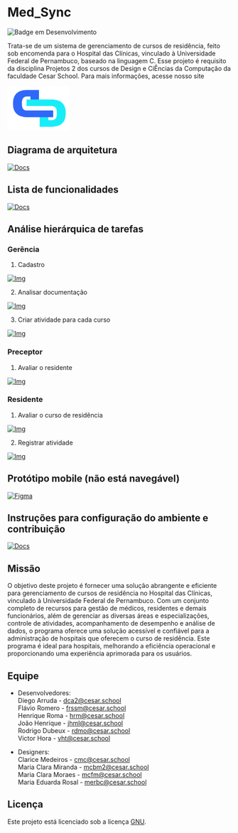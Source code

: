 # Med_Sync
![Badge em Desenvolvimento](http://img.shields.io/static/v1?label=STATUS&message=EM%20DESENVOLVIMENTO&color=GREEN&style=flat-square)

Trata-se de um sistema de gerenciamento de cursos de residência, feito sob encomenda para o Hospital das Clínicas, vinculado à Universidade Federal de Pernambuco, baseado na linguagem C. Esse projeto é requisito da disciplina Projetos 2 dos cursos de Design e CiÊncias da Computação da faculdade Cesar School.
Para mais informações, acesse nosso site 

<a href="https://sites.google.com/cesar.school/projetos2grupo8/"><img src="https://raw.githubusercontent.com/Cenafowzin/Med_Sync/main/output/Meu%20projeto.png?token=GHSAT0AAAAAAB7LI54FN5B6BK36QKP2I6NWZEGGINQ" alt="devine" style="width:140px;height:100px;"></a>

## Diagrama de arquitetura

<a href="https://drive.google.com/file/d/1u5yfisWmy6l0h9ArIl9J9q592ADugDLY/view?usp=sharing"><img src="https://upload.wikimedia.org/wikipedia/commons/thumb/8/87/PDF_file_icon.svg/267px-PDF_file_icon.svg.png?20220802235851" alt="Docs" style="width:43px;height:60px;"></a>

## Lista de funcionalidades

<a href="https://docs.google.com/spreadsheets/d/10uOY_DCaoDYrdxZDZ4fyZfzAMUXn5Zl84jKzv7qkbgE/edit?usp=sharing"><img src="https://upload.wikimedia.org/wikipedia/commons/thumb/3/30/Google_Sheets_logo_%282014-2020%29.svg/49px-Google_Sheets_logo_%282014-2020%29.svg.png?20201024100414" alt="Docs" style="width:43px;height:60px;"></a>

## Análise hierárquica de tarefas

### Gerência

1. Cadastro

<a href="https://drive.google.com/file/d/1CGpuJF8MU5eyjTgAUhl29EA0ZItlDxr5/view?usp=sharing"><img src="https://icon-library.com/images/img-icon/img-icon-11.jpg" alt="Img" style="width:60px;height:48px;"></a>

2. Analisar documentação

<a href="https://drive.google.com/file/d/1wv_OkL4sm4Ri_idZhz32auScqjIY8w62/view?usp=sharing"><img src="https://icon-library.com/images/img-icon/img-icon-11.jpg" alt="Img" style="width:60px;height:48px;"></a>

3. Criar atividade para cada curso

<a href="https://drive.google.com/file/d/1eTawF8hTavk6DqtvLi87pj7G2Gu0Dbzp/view?usp=sharing"><img src="https://icon-library.com/images/img-icon/img-icon-11.jpg" alt="Img" style="width:60px;height:48px;"></a>

### Preceptor

1. Avaliar o residente

<a href="https://drive.google.com/file/d/1BY7dyfp3-shcSV4E1IfKwot9qNN25sNW/view?usp=sharing"><img src="https://icon-library.com/images/img-icon/img-icon-11.jpg" alt="Img" style="width:60px;height:48px;"></a>

### Residente

1. Avaliar o curso de residência

<a href="https://drive.google.com/file/d/1QJpNMSIqFfI_Vl4EFaC8zk-ghIo_I8Ju/view?usp=sharing"><img src="https://icon-library.com/images/img-icon/img-icon-11.jpg" alt="Img" style="width:60px;height:48px;"></a>

2. Registrar atividade

<a href="https://drive.google.com/file/d/14g0zjgaBcAKlbPHYevz7pM9lU7YJaX_w/view?usp=sharing"><img src="https://icon-library.com/images/img-icon/img-icon-11.jpg" alt="Img" style="width:60px;height:48px;"></a>

## Protótipo mobile (não está navegável)

<a href="https://www.figma.com/proto/6RPhV3wnzRnoMxob7Iezlr/PROJETOS-2?type=design&node-id=1-44&scaling=scale-down&page-id=1%3A2&starting-point-node-id=1%3A44"><img src="https://logospng.org/download/figma/figma-1024.png" alt="Figma" style="width:60px;height:60px;"></a>

## Instruções para configuração do ambiente e contribuição

<a href="https://docs.google.com/document/d/1zgW1Qm1ksYEiZjDiNZFTW7DR-mw3O8TJXq5FpQQWCwE/edit?usp=sharing"><img src="https://upload.wikimedia.org/wikipedia/commons/thumb/0/01/Google_Docs_logo_%282014-2020%29.svg/1481px-Google_Docs_logo_%282014-2020%29.svg.png" alt="Docs" style="width:43px;height:60px;"></a>

## Missão
O objetivo deste projeto é fornecer uma solução abrangente e eficiente para gerenciamento de cursos de residência no Hospital das Clínicas, vinculado à Universidade Federal de Pernambuco. Com um conjunto completo de recursos para gestão de médicos, residentes e demais funcionários, além de gerenciar as diversas áreas e especializações, controle de atividades, acompanhamento de desempenho e análise de dados, o programa oferece uma solução acessível e confiável para a administração de hospitais que oferecem o curso de residência. Este programa é ideal para hospitais, melhorando a eficiência operacional e proporcionando uma experiência aprimorada para os usuários.

## Equipe

- Desenvolvedores:<br/>
Diego Arruda - dca2@cesar.school<br/> 
Flávio Romero - frssm@cesar.school<br/> 
Henrique Roma - hrm@cesar.school<br/>
João Henrique - jhml@cesar.school<br/> 
Rodrigo Dubeux - rdmo@cesar.school<br/>
Victor Hora - vht@cesar.school

- Designers:<br/>
Clarice Medeiros - cmc@cesar.school<br/> 
Maria Clara Miranda - mcbm2@cesar.school<br/> 
Maria Clara Moraes - mcfm@cesar.school<br/>
Maria Eduarda Rosal - merbc@cesar.school<br/> 

## Licença
Este projeto está licenciado sob a licença [GNU](https://github.com/Cenafowzin/Med_Sync/blob/main/LICENSE).


